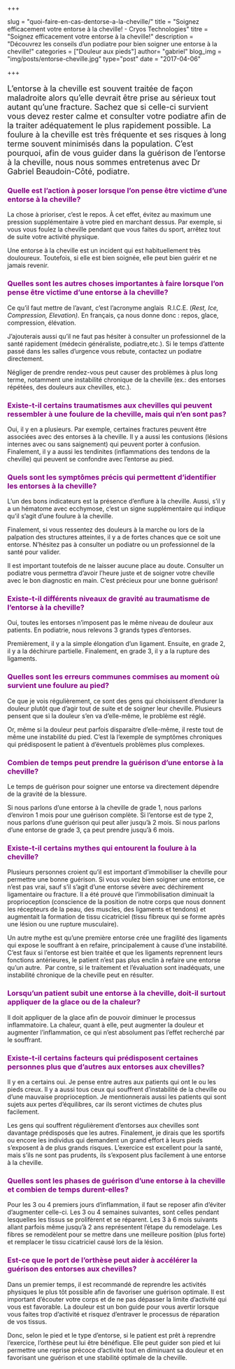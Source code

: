 +++

slug = "quoi-faire-en-cas-dentorse-a-la-cheville/"
title = "Soignez efficacement votre entorse à la cheville! - Cryos Technologies"
titre = "Soignez efficacement votre entorse à la cheville!"
description = "Découvrez les conseils d’un podiatre pour bien soigner une entorse à la cheville!"
categories = ["Douleur aux pieds"]
author= "gabriel"
blog_img = "img/posts/entorse-cheville.jpg"
type="post"
date = "2017-04-06"

+++

<p style="font-size: 18px;">L’entorse à la cheville est souvent traitée de façon maladroite alors qu’elle devrait être prise au sérieux tout autant qu’une fracture. Sachez que si celle-ci survient vous devez rester calme et consulter votre podiatre afin de la traiter adéquatement le plus rapidement possible. La foulure à la cheville est très fréquente et ses risques à long terme souvent minimisés dans la population. C’est pourquoi, afin de vous guider dans la guérison de l’entorse à la cheville, nous nous sommes entretenus avec Dr Gabriel Beaudoin-Côté, podiatre.</p>
<h3 style="color: #800080;">Quelle est l’action à poser lorsque l’on pense être victime d’une entorse à la cheville?</h3>
La chose à prioriser, c’est le repos. À cet effet, évitez au maximum une pression supplémentaire à votre pied en marchant dessus. Par exemple, si vous vous foulez la cheville pendant que vous faites du sport, arrêtez tout de suite votre activité physique.

Une entorse à la cheville est un incident qui est habituellement très douloureux. Toutefois, si elle est bien soignée, elle peut bien guérir et ne jamais revenir.

<h3 style="color: #800080;">Quelles sont les autres choses importantes à faire lorsque l’on pense être victime d’une entorse à la cheville?</h3>
Ce qu’il faut mettre de l’avant, c’est l’acronyme anglais  R.I.C.E. (<em>Rest, Ice, Compression, Elevation). </em>En français, ça nous donne donc : repos, glace, compression, élévation.

J’ajouterais aussi qu’il ne faut pas hésiter à consulter un professionnel de la santé rapidement (médecin généraliste, podiatre,etc.). Si le temps d’attente passé dans les salles d’urgence vous rebute, contactez un podiatre directement.

Négliger de prendre rendez-vous peut causer des problèmes à plus long terme, notamment une instabilité chronique de la cheville (ex.: des entorses répétées, des douleurs aux chevilles, etc.).

<h3 style="color: #800080;">Existe-t-il certains traumatismes aux chevilles qui peuvent ressembler à une foulure de la cheville, mais qui n’en sont pas?</h3>
Oui, il y en a plusieurs. Par exemple, certaines fractures peuvent être associées avec des entorses à la cheville. Il y a aussi les contusions (lésions internes avec ou sans saignement) qui peuvent porter à confusion. Finalement, il y a aussi les tendinites (inflammations des tendons de la cheville) qui peuvent se confondre avec l’entorse au pied.

<h3 style="color: #800080;">Quels sont les symptômes précis qui permettent d’identifier les entorses à la cheville?</h3>
L’un des bons indicateurs est la présence d’enflure à la cheville. Aussi, s’il y a un hématome avec ecchymose, c’est un signe supplémentaire qui indique qu’il s’agit d’une foulure à la cheville.

Finalement, si vous ressentez des douleurs à la marche ou lors de la palpation des structures atteintes, il y a de fortes chances que ce soit une entorse. N’hésitez pas à consulter un podiatre ou un professionnel de la santé pour valider.

Il est important toutefois de ne laisser aucune place au doute. Consulter un podiatre vous permettra d’avoir l’heure juste et de soigner votre cheville avec le bon diagnostic en main. C’est précieux pour une bonne guérison!

<h3 style="color: #800080;">Existe-t-il différents niveaux de gravité au traumatisme de l’entorse à la cheville?</h3>
Oui, toutes les entorses n’imposent pas le même niveau de douleur aux patients. En podiatrie, nous relevons 3 grands types d’entorses.

Premièrement, il y a la simple élongation d’un ligament. Ensuite, en grade 2, il y a la déchirure partielle. Finalement, en grade 3, il y a la rupture des ligaments.

<h3 style="color: #800080;">Quelles sont les erreurs communes commises au moment où survient une foulure au pied?</h3>
Ce que je vois régulièrement, ce sont des gens qui choisissent d’endurer la douleur plutôt que d’agir tout de suite et de soigner leur cheville. Plusieurs pensent que si la douleur s’en va d’elle-même, le problème est réglé.

Or, même si la douleur peut parfois disparaitre d’elle-même, il reste tout de même une instabilité du pied. C’est là l’exemple de symptômes chroniques qui prédisposent le patient à d’éventuels problèmes plus complexes.

<h3 style="color: #800080;">Combien de temps peut prendre la guérison d’une entorse à la cheville?</h3>
Le temps de guérison pour soigner une entorse va directement dépendre de la gravité de la blessure.

Si nous parlons d’une entorse à la cheville de grade 1, nous parlons d’environ 1 mois pour une guérison complète. Si l’entorse est de type 2, nous parlons d’une guérison qui peut aller jusqu’à 2 mois. Si nous parlons d’une entorse de grade 3, ça peut prendre jusqu’à 6 mois.

<h3 style="color: #800080;">Existe-t-il certains mythes qui entourent la foulure à la cheville?</h3>
Plusieurs personnes croient qu’il est important d’immobiliser la cheville pour permettre une bonne guérison. Si vous voulez bien soigner une entorse, ce n’est pas vrai, sauf s’il s’agit d’une entorse sévère avec déchirement ligamentaire ou fracture. Il a été prouvé que l’immobilisation diminuait la proprioception (conscience de la position de notre corps que nous donnent les récepteurs de la peau, des muscles, des ligaments et tendons) et augmentait la formation de tissu cicatriciel (tissu fibreux qui se forme après une lésion ou une rupture musculaire).

Un autre mythe est qu’une première entorse crée une fragilité des ligaments qui expose le souffrant à en refaire, principalement à cause d’une instabilité. C’est faux si l’entorse est bien traitée et que les ligaments reprennent leurs fonctions antérieures, le patient n’est pas plus enclin à refaire une entorse qu’un autre.  Par contre, si le traitement et l’évaluation sont inadéquats, une instabilité chronique de la cheville peut en résulter.

<h3 style="color: #800080;">Lorsqu’un patient subit une entorse à la cheville, doit-il surtout appliquer de la glace ou de la chaleur?</h3>
Il doit appliquer de la glace afin de pouvoir diminuer le processus inflammatoire. La chaleur, quant à elle, peut augmenter la douleur et augmenter l’inflammation, ce qui n’est absolument pas l’effet recherché par le souffrant.

<h3 style="color: #800080;">Existe-t-il certains facteurs qui prédisposent certaines personnes plus que d’autres aux entorses aux chevilles?</h3>
Il y en a certains oui. Je pense entre autres aux patients qui ont le ou les pieds creux. Il y a aussi tous ceux qui souffrent d’instabilité de la cheville ou d’une mauvaise proprioception. Je mentionnerais aussi les patients qui sont sujets aux pertes d’équilibres, car ils seront victimes de chutes plus facilement.

Les gens qui souffrent régulièrement d’entorses aux chevilles sont davantage prédisposés que les autres. Finalement, je dirais que les sportifs ou encore les individus qui demandent un grand effort à leurs pieds s’exposent à de plus grands risques. L’exercice est excellent pour la santé, mais s’ils ne sont pas prudents, ils s’exposent plus facilement à une entorse à la cheville.

<h3 style="color: #800080;">Quelles sont les phases de guérison d’une entorse à la cheville et combien de temps durent-elles?</h3>
Pour les 3 ou 4 premiers jours d’inflammation, il faut se reposer afin d’éviter d’augmenter celle-ci. Les 3 ou 4 semaines suivantes, sont celles pendant lesquelles les tissus se prolifèrent et se réparent. Les 3 à 6 mois suivants allant parfois même jusqu’à 2 ans représentent l’étape du remodelage. Les fibres se remodèlent pour se mettre dans une meilleure position (plus forte) et remplacer le tissu cicatriciel causé lors de la lésion.

<h3 style="color: #800080;">Est-ce que le port de l’orthèse peut aider à accélérer la guérison des entorses aux chevilles?</h3>
Dans un premier temps, il est recommandé de reprendre les activités physiques le plus tôt possible afin de favoriser une guérison optimale. Il est important d’écouter votre corps et de ne pas dépasser la limite d’activité qui vous est favorable. La douleur est un bon guide pour vous avertir lorsque vous faites trop d’activité et risquez d’entraver le processus de réparation de vos tissus.

Donc, selon le pied et le type d’entorse, si le patient est prêt à reprendre l’exercice, l’orthèse peut lui être bénéfique. Elle peut guider son pied et lui permettre une reprise précoce d’activité tout en diminuant sa douleur et en favorisant une guérison et une stabilité optimale de la cheville.